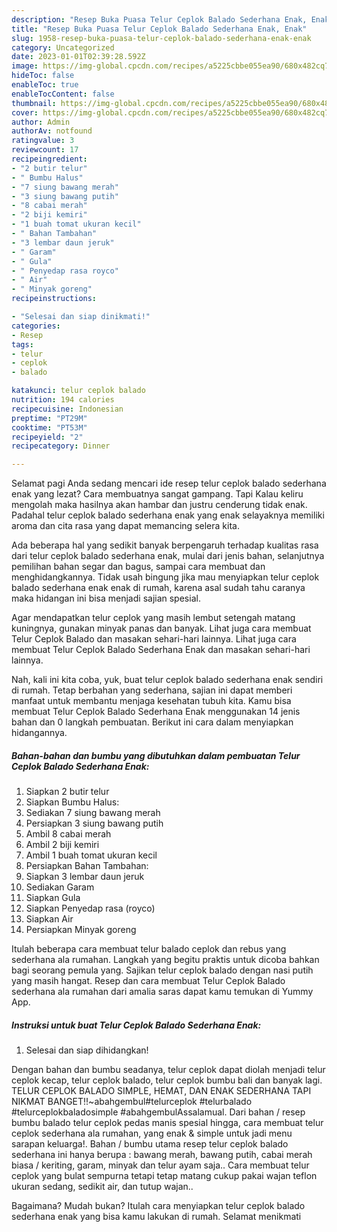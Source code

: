 ```yaml
---
description: "Resep Buka Puasa Telur Ceplok Balado Sederhana Enak, Enak"
title: "Resep Buka Puasa Telur Ceplok Balado Sederhana Enak, Enak"
slug: 1958-resep-buka-puasa-telur-ceplok-balado-sederhana-enak-enak
category: Uncategorized
date: 2023-01-01T02:39:28.592Z
image: https://img-global.cpcdn.com/recipes/a5225cbbe055ea90/680x482cq70/telur-ceplok-balado-sederhana-enak-foto-resep-utama.jpg
hideToc: false
enableToc: true
enableTocContent: false
thumbnail: https://img-global.cpcdn.com/recipes/a5225cbbe055ea90/680x482cq70/telur-ceplok-balado-sederhana-enak-foto-resep-utama.jpg
cover: https://img-global.cpcdn.com/recipes/a5225cbbe055ea90/680x482cq70/telur-ceplok-balado-sederhana-enak-foto-resep-utama.jpg
author: Admin
authorAv: notfound
ratingvalue: 3
reviewcount: 17
recipeingredient:
- "2 butir telur"
- " Bumbu Halus"
- "7 siung bawang merah"
- "3 siung bawang putih"
- "8 cabai merah"
- "2 biji kemiri"
- "1 buah tomat ukuran kecil"
- " Bahan Tambahan"
- "3 lembar daun jeruk"
- " Garam"
- " Gula"
- " Penyedap rasa royco"
- " Air"
- " Minyak goreng"
recipeinstructions:

- "Selesai dan siap dinikmati!"
categories:
- Resep
tags:
- telur
- ceplok
- balado

katakunci: telur ceplok balado 
nutrition: 194 calories
recipecuisine: Indonesian
preptime: "PT29M"
cooktime: "PT53M"
recipeyield: "2"
recipecategory: Dinner

---
```



Selamat pagi Anda sedang mencari ide resep telur ceplok balado sederhana enak yang lezat? Cara membuatnya sangat gampang. Tapi Kalau keliru mengolah maka hasilnya akan hambar dan justru cenderung tidak enak. Padahal telur ceplok balado sederhana enak yang enak selayaknya memiliki aroma dan cita rasa yang dapat memancing selera kita.


Ada beberapa hal yang sedikit banyak berpengaruh terhadap kualitas rasa dari telur ceplok balado sederhana enak, mulai dari jenis bahan, selanjutnya pemilihan bahan segar dan bagus, sampai cara membuat dan menghidangkannya. Tidak usah bingung jika mau menyiapkan telur ceplok balado sederhana enak enak di rumah, karena asal sudah tahu caranya maka hidangan ini bisa menjadi sajian spesial.

Agar mendapatkan telur ceplok yang masih lembut setengah matang kuningnya, gunakan minyak panas dan banyak. Lihat juga cara membuat Telur Ceplok Balado dan masakan sehari-hari lainnya. Lihat juga cara membuat Telur Ceplok Balado Sederhana Enak dan masakan sehari-hari lainnya.


Nah, kali ini kita coba, yuk, buat telur ceplok balado sederhana enak sendiri di rumah. Tetap berbahan yang sederhana, sajian ini dapat memberi manfaat untuk membantu menjaga kesehatan tubuh kita. Kamu bisa membuat Telur Ceplok Balado Sederhana Enak menggunakan 14 jenis bahan dan 0 langkah pembuatan. Berikut ini cara dalam menyiapkan hidangannya.

<!--inarticleads1-->

##### Bahan-bahan dan bumbu yang dibutuhkan dalam pembuatan Telur Ceplok Balado Sederhana Enak:

1. Siapkan 2 butir telur
1. Siapkan  Bumbu Halus:
1. Sediakan 7 siung bawang merah
1. Persiapkan 3 siung bawang putih
1. Ambil 8 cabai merah
1. Ambil 2 biji kemiri
1. Ambil 1 buah tomat ukuran kecil
1. Persiapkan  Bahan Tambahan:
1. Siapkan 3 lembar daun jeruk
1. Sediakan  Garam
1. Siapkan  Gula
1. Siapkan  Penyedap rasa (royco)
1. Siapkan  Air
1. Persiapkan  Minyak goreng


Itulah beberapa cara membuat telur balado ceplok dan rebus yang sederhana ala rumahan. Langkah yang begitu praktis untuk dicoba bahkan bagi seorang pemula yang. Sajikan telur ceplok balado dengan nasi putih yang masih hangat. Resep dan cara membuat Telur Ceplok Balado sederhana ala rumahan dari amalia saras dapat kamu temukan di Yummy App. 

<!--inarticleads2-->

##### Instruksi untuk buat Telur Ceplok Balado Sederhana Enak:


1. Selesai dan siap dihidangkan!

Dengan bahan dan bumbu seadanya, telur ceplok dapat diolah menjadi telur ceplok kecap, telur ceplok balado, telur ceplok bumbu bali dan banyak lagi. TELUR CEPLOK BALADO SIMPLE, HEMAT, DAN ENAK SEDERHANA TAPI NIKMAT BANGET!!~abahgembul#telurceplok #telurbalado #telurceplokbaladosimple #abahgembulAssalamual. Dari bahan / resep bumbu balado telur ceplok pedas manis spesial hingga, cara membuat telur ceplok sederhana ala rumahan, yang enak &amp; simple untuk jadi menu sarapan keluarga!. Bahan / bumbu utama resep telur ceplok balado sederhana ini hanya berupa : bawang merah, bawang putih, cabai merah biasa / keriting, garam, minyak dan telur ayam saja.. Cara membuat telur ceplok yang bulat sempurna tetapi tetap matang cukup pakai wajan teflon ukuran sedang, sedikit air, dan tutup wajan.. 

Bagaimana? Mudah bukan? Itulah cara menyiapkan telur ceplok balado sederhana enak yang bisa kamu lakukan di rumah. Selamat menikmati
